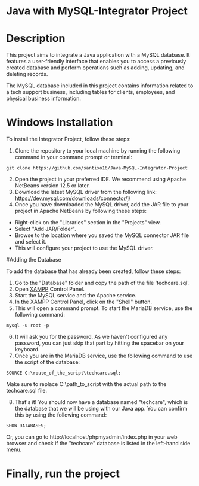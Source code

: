 # Java with MySQL-Integrator Project

# Description

This project aims to integrate a Java application with a MySQL database. It features a user-friendly interface that enables you to access a previously created database and perform operations such as adding, updating, and deleting records.

The MySQL database included in this project contains information related to a tech support business, including tables for clients, employees, and physical business information.

# Windows Installation

To install the Integrator Project, follow these steps:

1. Clone the repository to your local machine by running the following command in your command prompt or terminal:

```git clone https://github.com/santixo16/Java-MySQL-Integrator-Project``` 

2. Open the project in your preferred IDE. We recommend using Apache NetBeans version 12.5 or later.
3. Download the latest MySQL driver from the following link: https://dev.mysql.com/downloads/connector/j/ 
4. Once you have downloaded the MySQL driver, add the JAR file to your project in Apache NetBeans by following these steps:

- Right-click on the "Libraries" section in the "Projects" view.
- Select "Add JAR/Folder".
- Browse to the location where you saved the MySQL connector JAR file and select it.
- This will configure your project to use the MySQL driver.

#Adding the Database

To add the database that has already been created, follow these steps:

1. Go to the "Database" folder and copy the path of the file 'techcare.sql'.
2. Open <a href="https://www.youtube.com/watch?v=NRPAur8m7M0" target="_blank">XAMPP</a> Control Panel.
3. Start the MySQL service and the Apache service.
4. In the XAMPP Control Panel, click on the "Shell" button.
5. This will open a command prompt. To start the MariaDB service, use the following command:

```mysql -u root -p ``` 

6. It will ask you for the password. As we haven't configured any password, you can just skip that part by hitting the spacebar on your keyboard.
7. Once you are in the MariaDB service, use the following command to use the script of the database:

```SOURCE C:\route_of_the_script\techcare.sql;```

Make sure to replace C:\path_to_script with the actual path to the techcare.sql file.

8. That's it! You should now have a database named "techcare", which is the database that we will be using with our Java app. You can confirm this by using the following command:

```SHOW DATABASES;``` 

Or, you can go to http://localhost/phpmyadmin/index.php in your web browser and check if the "techcare" database is listed in the left-hand side menu.

# Finally, run the project
